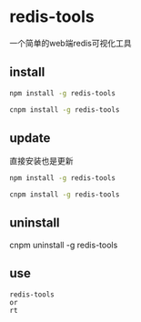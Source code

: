# redis-tools
一个简单的web端redis可视化工具

## install 
```sh
npm install -g redis-tools

cnpm install -g redis-tools
```

## update
直接安装也是更新
```sh
npm install -g redis-tools

cnpm install -g redis-tools
```

## uninstall
cnpm uninstall -g redis-tools

## use

```
redis-tools 
or
rt
```